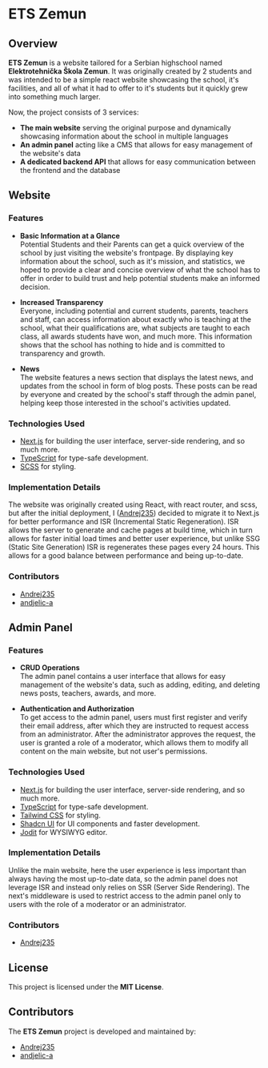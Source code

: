 # ETS Zemun

## Overview

**ETS Zemun** is a website tailored for a Serbian highschool named **Elektrotehnička Škola Zemun**. It was originally created by 2 students and was intended to be a simple react website showcasing the school, it's facilities, and all of what it had to offer to it's students but it quickly grew into something much larger.

Now, the project consists of 3 services:

- **The main website** serving the original purpose and dynamically showcasing information about the school in multiple languages
- **An admin panel** acting like a CMS that allows for easy management of the website's data
- **A dedicated backend API** that allows for easy communication between the frontend and the database

## Website

### Features

- **Basic Information at a Glance**  
  Potential Students and their Parents can get a quick overview of the school by just visiting the website's frontpage. By displaying key information about the school, such as it's mission, and statistics, we hoped to provide a clear and concise overview of what the school has to offer in order to build trust and help potential students make an informed decision.

- **Increased Transparency**  
  Everyone, including potential and current students, parents, teachers and staff, can access information about exactly who is teaching at the school, what their qualifications are, what subjects are taught to each class, all awards students have won, and much more. This information shows that the school has nothing to hide and is committed to transparency and growth.

- **News**  
  The website features a news section that displays the latest news, and updates from the school in form of blog posts. These posts can be read by everyone and created by the school's staff through the admin panel, helping keep those interested in the school's activities updated.

### Technologies Used

- [Next.js](https://nextjs.org/) for building the user interface, server-side rendering, and so much more.
- [TypeScript](https://www.typescriptlang.org/) for type-safe development.
- [SCSS](https://sass-lang.com/) for styling.

### Implementation Details

The website was originally created using React, with react router, and scss, but after the initial deployment, I ([Andrej235](https://github.com/andrej235)) decided to migrate it to Next.js for better performance and ISR (Incremental Static Regeneration).
ISR allows the server to generate and cache pages at build time, which in turn allows for faster initial load times and better user experience, but unlike SSG (Static Site Generation) ISR is regenerates these pages every 24 hours. This allows for a good balance between performance and being up-to-date.

### Contributors

- [Andrej235](https://github.com/andrej235)
- [andjelic-a](https://github.com/andjelic-a)

## Admin Panel

### Features

- **CRUD Operations**  
  The admin panel contains a user interface that allows for easy management of the website's data, such as adding, editing, and deleting news posts, teachers, awards, and more.

- **Authentication and Authorization**  
  To get access to the admin panel, users must first register and verify their email address, after which they are instructed to request access from an administrator. After the administrator approves the request, the user is granted a role of a moderator, which allows them to modify all content on the main website, but not user's permissions.

### Technologies Used

- [Next.js](https://nextjs.org/) for building the user interface, server-side rendering, and so much more.
- [TypeScript](https://www.typescriptlang.org/) for type-safe development.
- [Tailwind CSS](https://tailwindcss.com/) for styling.
- [Shadcn UI](https://ui.shadcn.com/) for UI components and faster development.
- [Jodit](https://xdsoft.net/jodit/) for WYSIWYG editor.

### Implementation Details

Unlike the main website, here the user experience is less important than always having the most up-to-date data, so the admin panel does not leverage ISR and instead only relies on SSR (Server Side Rendering). The next's middleware is used to restrict access to the admin panel only to users with the role of a moderator or an administrator.

### Contributors

- [Andrej235](https://github.com/andrej235)

## License

This project is licensed under the **MIT License**.

## Contributors

The **ETS Zemun** project is developed and maintained by:

- [Andrej235](https://github.com/andrej235)
- [andjelic-a](https://github.com/andjelic-a)
